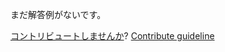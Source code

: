 
まだ解答例がないです。

[コントリビュートしませんか](https://github.com/BFEdev/BFE.dev-solutions/blob/main/quiz/operator-precedence_ja.md)?  [Contribute guideline](https://github.com/BFEdev/BFE.dev-solutions#how-to-contribute)
